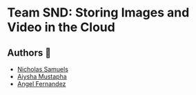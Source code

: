 # Team SND: Storing Images and Video in the Cloud

## Authors 📝
- [Nicholas Samuels](https://github.com/nssamuels1)
- [Aiysha Mustapha](https://github.com/LadyMustapha)
- [Angel Fernandez](https://github.com/Avixph)
